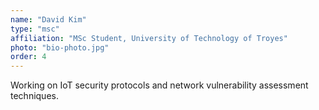 ```yaml
---
name: "David Kim"
type: "msc"
affiliation: "MSc Student, University of Technology of Troyes"
photo: "bio-photo.jpg"
order: 4
---
```


Working on IoT security protocols and network vulnerability assessment techniques.